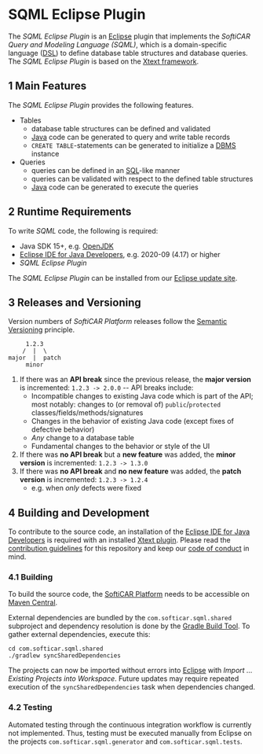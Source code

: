 # SQML Eclipse Plugin

The _SQML Eclipse Plugin_ is an [Eclipse](https://www.eclipse.org/) plugin that implements the _SoftiCAR Query and Modeling Language (SQML)_, which is a domain-specific language ([DSL](https://en.wikipedia.org/wiki/Domain-specific_language)) to define database table structures and database queries. The _SQML Eclipse Plugin_ is based on the [Xtext framework](https://www.eclipse.org/Xtext/).

## 1 Main Features

The _SQML Eclipse Plugin_ provides the following features.

- Tables
  - database table structures can be defined and validated
  - [Java](https://en.wikipedia.org/wiki/Java) code can be generated to query and write table records
  - `CREATE TABLE`-statements can be generated to initialize a [DBMS](https://en.wikipedia.org/wiki/Database) instance
- Queries
  - queries can be defined in an [SQL](https://en.wikipedia.org/wiki/SQL)-like manner
  - queries can be validated with respect to the defined table structures
  - [Java](https://en.wikipedia.org/wiki/Java) code can be generated to execute the queries

## 2 Runtime Requirements

To write _SQML_ code, the following is required:

- Java SDK 15+, e.g. [OpenJDK](https://adoptopenjdk.net/)
- [Eclipse IDE for Java Developers](https://www.eclipse.org/downloads/packages/), e.g. 2020-09 (4.17) or higher
- _SQML Eclipse Plugin_

The _SQML Eclipse Plugin_ can be installed from our [Eclipse update site](https://softicar.github.io/sqml/).

## 3 Releases and Versioning

Version numbers of _SoftiCAR Platform_ releases follow the [Semantic Versioning](https://semver.org/) principle.

```
     1.2.3
    /  |  \
major  |  patch
     minor
```

1. If there was an **API break** since the previous release, the **major version** is incremented: `1.2.3 -> 2.0.0` -- API breaks include:
   - Incompatible changes to existing Java code which is part of the API; most notably: changes to (or removal of) `public`/`protected` classes/fields/methods/signatures
   - Changes in the behavior of existing Java code (except fixes of defective behavior)
   - _Any_ change to a database table
   - Fundamental changes to the behavior or style of the UI
1. If there was **no API break** but a **new feature** was added, the **minor version** is incremented: `1.2.3 -> 1.3.0`
1. If there was **no API break** and **no new feature** was added, the **patch version** is incremented: `1.2.3 -> 1.2.4`
   - e.g. when _only_ defects were fixed

## 4 Building and Development

To contribute to the source code, an installation of the [Eclipse IDE for Java Developers](https://www.eclipse.org/downloads/packages/) is required with an installed [Xtext plugin](https://www.eclipse.org/Xtext/download.html). Please read the [contribution guidelines](CONTRIBUTING.md) for this repository and keep our [code of conduct](CODE_OF_CONDUCT.md) in mind.

### 4.1 Building

To build the source code, the [SoftiCAR Platform](https://github.com/softicar/platform) needs to be accessible on [Maven Central](https://search.maven.org/).

External dependencies are bundled by the `com.softicar.sqml.shared` subproject and dependency resolution is done by the [Gradle Build Tool](https://gradle.org/). To gather external dependencies, execute this:
```
cd com.softicar.sqml.shared
./gradlew syncSharedDependencies
```

The projects can now be imported without errors into [Eclipse](https://www.eclipse.org/) with _Import ... Existing Projects into Workspace_. Future updates may require repeated execution of the `syncSharedDependencies` task when dependencies changed.

### 4.2 Testing

Automated testing through the continuous integration workflow is currently not implemented. Thus, testing must be executed manually from Eclipse on the projects `com.softicar.sqml.generator` and `com.softicar.sqml.tests`.
